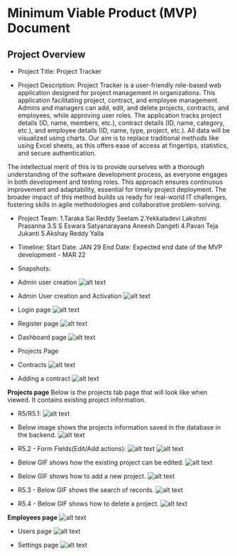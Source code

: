 # Minimum Viable Product (MVP) Document

## Project Overview

* Project Title: Project Tracker 

* Project Description: Project Tracker is a user-friendly role-based web application designed for project management in organizations. This application facilitating project, contract, and employee management. Admins and managers can add, edit, and delete projects, contracts, and employees, while approving user roles. The application tracks project details (ID, name, members, etc.), contract details (ID, name, category, etc.), and employee details (ID, name, type, project, etc.). All data will be visualized using charts. Our aim is to replace traditional methods like using Excel sheets, as this offers ease of access at fingertips, statistics, and secure authentication.

The intellectual merit of this is to provide ourselves with a thorough understanding of the software development process, as everyone engages in both development and testing roles. This approach ensures continuous improvement and adaptability, essential for timely project deployment. The broader impact of this method builds us ready for real-world IT challenges, fostering skills in agile methodologies and collaborative problem-solving.

* Project Team: 
    1.Taraka Sai Reddy Seelam
    2.Yekkaladevi Lakshmi Prasanna
    3.S S Eswara Satyanarayana Aneesh Dangeti
    4.Pavan Teja Jukanti
    5.Akshay Reddy Yalla

* Timeline:
    Start Date:  JAN 29
    End Date: Expected end date of the MVP development - MAR 22

* Snapshots:

* Admin user creation
![alt text](<admin user.png>)

* Admin User creation and Activation
![alt text](Admin.gif)

* Login page
![alt text](<login page.png>)

* Register page
![alt text](register.png)

* Dashboard page
![alt text](dashboard-1.png)

* Projects Page

* Contracts
![alt text](<contracts page.png>)

* Adding a contract
![alt text](Contarct.gif)

**Projects page**
Below is the projects tab page that will look like when viewed. It contains existing project information.

* R5/R5.1:
![alt text](<projects listing.png>)

* Below image shows the projects information saved in the database in the backend.
![alt text](projects_in_DB.png)

* R5.2 - Form Fields(Edit/Add actions):
![alt text](editproject.png) 
![alt text](addproject.png)

* Below GIF shows how the existing project can be edited.
![alt text](edit_project.gif)

* Below GIF shows how to add a new project.
![alt text](add_project.gif)

* R5.3 - Below GIF shows the search of records.
![alt text](search.gif)

* R5.4 - Below GIF shows how to delete a project.
![alt text](delete.gif)

**Employees page**
![alt text](<employees page.png>)

* Users page
![alt text](<users page.png>)

* Settings page
![alt text](settings.png)

